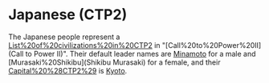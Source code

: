 # Japanese (CTP2)

The Japanese people represent a [List%20of%20civilizations%20in%20CTP2](civilization) in "[Call%20to%20Power%20II](Call to Power II)". Their default leader names are [Minamoto](Minamoto) for a male and [Murasaki%20Shikibu](Shikibu Murasaki) for a female, and their [Capital%20%28CTP2%29](capital) is [Kyoto](Kyoto).